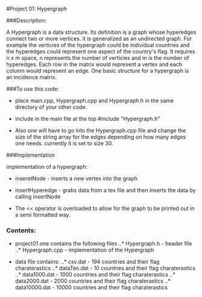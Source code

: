 #Project 01: Hypergraph

###Description:

A Hypergraph is a data structure. Its definition is a graph whose hyperedges connect two or more vertices. it is generalized as an undirected graph. For example the verticies of the hypergraph could be individual countries and the hyperedges could represent one aspect of the country's flag. It requires n x m space, n represents the number of verticies and m is the number of hyperedges. Each row in the matrix would represent a vertex and each column would represent an edge. One basic structure for a hypergraph is an incidence matrix. 

###To use this code:
* place main.cpp, Hypergraph.cpp and Hypergraph.h in the same directory of your other code. 

* include in the main file at the top #include "Hypergraph.h"

* Also one will have to go into the Hypergraph.cpp file and change the size of the string array for the edges depending on how many edges one needs. currently it is set to size 30.  

###Implementation 

implementation of a hypergraph:
* inseretNode - inserts a new vertex into the graph
* insertHyperedge - grabs data from a tex file and then inserts the 					  data by calling insertNode

* The << operator is overloaded to allow for the graph to be printed out in a semi formatted way. 

### Contents:
* project01 one contains the following files
..* Hypergraph.h - header file 
..* Hypergraph.cpp - implementation of the Hypergraph

* data file contains:
	..* csv.dat - 194 countries and their flag charaterastics
	..* dataTen.dat - 10 countries and their flag charaterastics
	..* data1000.dat - 1000 countries and their flag charaterastics
	..*	data2000.dat - 2000 countries and their flag charaterastics
	..*	data10000.dat - 10000 countries and their flag charaterastics